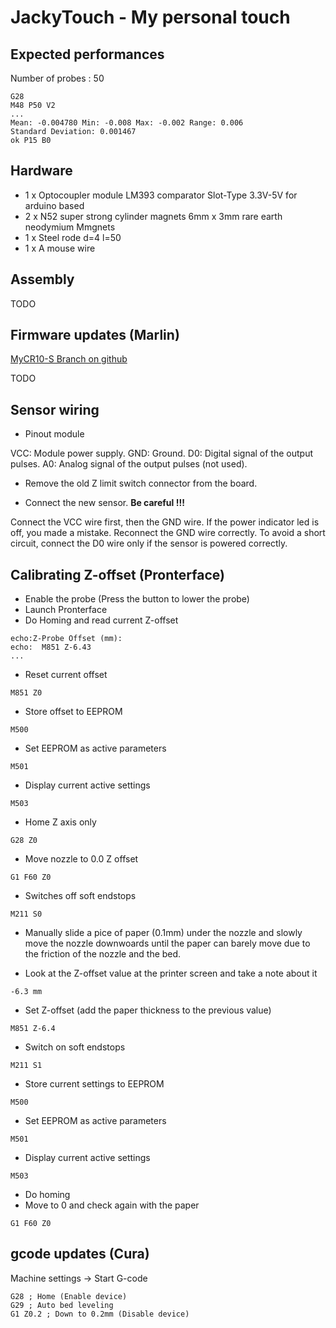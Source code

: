 # JackyTouch - My personal touch

## Expected performances

Number of probes : 50

```
G28
M48 P50 V2
...
Mean: -0.004780 Min: -0.008 Max: -0.002 Range: 0.006
Standard Deviation: 0.001467
ok P15 B0
```

## Hardware

- 1 x Optocoupler module LM393 comparator Slot-Type 3.3V-5V for arduino based
- 2 x N52 super strong cylinder magnets 6mm x 3mm rare earth neodymium Mmgnets
- 1 x Steel rode d=4 l=50
- 1 x A mouse wire

## Assembly

TODO

## Firmware updates (Marlin)
[MyCR10-S Branch on github][mygithub]

TODO

## Sensor wiring

* Pinout module

VCC: Module power supply.
GND: Ground.
D0: Digital signal of the output pulses.
A0: Analog signal of the output pulses (not used).

- Remove the old Z limit switch connector from the board.

- Connect the new sensor. **Be careful !!!**

Connect the VCC wire first, then the GND wire.
If the power indicator led is off, you made a mistake. Reconnect the GND wire correctly.
To avoid a short circuit, connect the D0 wire only if the sensor is powered correctly.

## Calibrating Z-offset (Pronterface)

- Enable the probe (Press the button to lower the probe)
- Launch Pronterface
- Do Homing and read current Z-offset

```...
echo:Z-Probe Offset (mm):
echo:  M851 Z-6.43
...
```

- Reset current offset

```
M851 Z0
```

- Store offset to EEPROM

```
M500
```

- Set EEPROM as active parameters

```
M501
```

- Display current active settings

```
M503
```

- Home Z axis only

```
G28 Z0
```

- Move nozzle to 0.0 Z offset

```
G1 F60 Z0
```

- Switches off soft endstops

```
M211 S0
```

- Manually slide a pice of paper (0.1mm) under the nozzle and slowly move the nozzle downwoards until the paper can barely move due to the friction of the nozzle and the bed.

- Look at the Z-offset value at the printer screen and take a note about it

```
-6.3 mm
```

- Set Z-offset (add the paper thickness to the previous value)

```
M851 Z-6.4
```

- Switch on soft endstops

```
M211 S1
```

- Store current settings to EEPROM

```
M500
```

- Set EEPROM as active parameters

```
M501
```

- Display current active settings

```
M503
```

- Do homing
- Move to 0 and check again with the paper

```
G1 F60 Z0
```

## gcode updates (Cura)

Machine settings -> Start G-code

```
G28 ; Home (Enable device)
G29 ; Auto bed leveling
G1 Z0.2 ; Down to 0.2mm (Disable device)
```

[mygithub]: <https://github.com/pierre-quelin/Marlin/tree/MyCR10-S_2.0.x>
